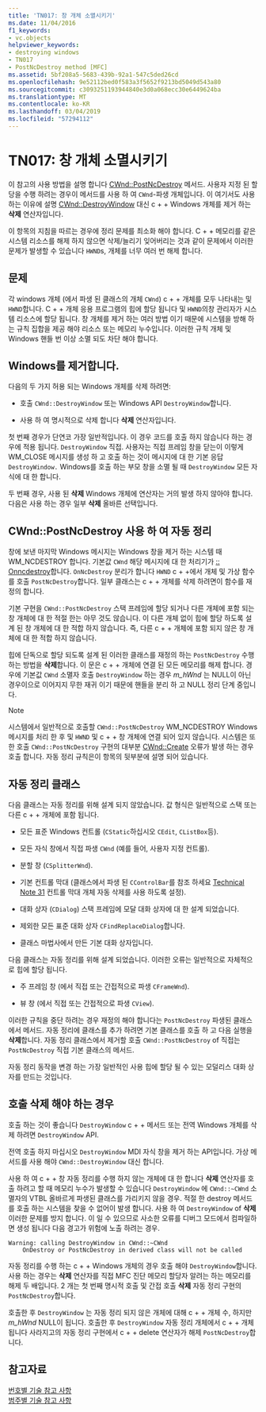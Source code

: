 ```yaml
---
title: 'TN017: 창 개체 소멸시키기'
ms.date: 11/04/2016
f1_keywords:
- vc.objects
helpviewer_keywords:
- destroying windows
- TN017
- PostNcDestroy method [MFC]
ms.assetid: 5bf208a5-5683-439b-92a1-547c5ded26cd
ms.openlocfilehash: 9e52112bed0f583a3f5652f9213bd5049d543a80
ms.sourcegitcommit: c3093251193944840e3d0a068ecc30e6449624ba
ms.translationtype: MT
ms.contentlocale: ko-KR
ms.lasthandoff: 03/04/2019
ms.locfileid: "57294112"
---
```

# <a name="tn017-destroying-window-objects"></a>TN017: 창 개체 소멸시키기

이 참고의 사용 방법을 설명 합니다 [CWnd::PostNcDestroy](../mfc/reference/cwnd-class.md#postncdestroy) 메서드. 사용자 지정 된 할당을 수행 하려는 경우이 메서드를 사용 하 여 `CWnd`-파생 개체입니다. 이 여기서도 사용 하는 이유에 설명 [CWnd::DestroyWindow](../mfc/reference/cwnd-class.md#destroywindow) 대신 c + + Windows 개체를 제거 하는 **삭제** 연산자입니다.

이 항목의 지침을 따르는 경우에 정리 문제를 최소화 해야 합니다. C + + 메모리를 같은 시스템 리소스를 해제 하지 않으면 삭제/늘리기 잊어버리는 것과 같이 문제에서 이러한 문제가 발생할 수 있습니다 `HWND`s, 개체를 너무 여러 번 해제 합니다.

## <a name="the-problem"></a>문제

각 windows 개체 (에서 파생 된 클래스의 개체 `CWnd`) c + + 개체를 모두 나타내는 및 `HWND`합니다. C + + 개체 응용 프로그램의 힙에 할당 됩니다 및 `HWND`의창 관리자가 시스템 리소스에 할당 됩니다. 창 개체를 제거 하는 여러 방법 이기 때문에 시스템을 방해 하는 규칙 집합을 제공 해야 리소스 또는 메모리 누수입니다. 이러한 규칙 개체 및 Windows 핸들 번 이상 소멸 되도 차단 해야 합니다.

## <a name="destroying-windows"></a>Windows를 제거합니다.

다음의 두 가지 허용 되는 Windows 개체를 삭제 하려면:

- 호출 `CWnd::DestroyWindow` 또는 Windows API `DestroyWindow`합니다.

- 사용 하 여 명시적으로 삭제 합니다 **삭제** 연산자입니다.

첫 번째 경우가 단연코 가장 일반적입니다. 이 경우 코드를 호출 하지 않습니다 하는 경우에 적용 됩니다. `DestroyWindow` 직접. 사용자는 직접 프레임 창을 닫는이 이렇게 WM_CLOSE 메시지를 생성 하 고 호출 하는 것이 메시지에 대 한 기본 응답 `DestroyWindow.` Windows를 호출 하는 부모 창을 소멸 될 때 `DestroyWindow` 모든 자식에 대 한 합니다.

두 번째 경우, 사용 된 **삭제** Windows 개체에 연산자는 거의 발생 하지 않아야 합니다. 다음은 사용 하는 경우 일부 **삭제** 올바른 선택입니다.

## <a name="auto-cleanup-with-cwndpostncdestroy"></a>CWnd::PostNcDestroy 사용 하 여 자동 정리

창에 보낸 마지막 Windows 메시지는 Windows 창을 제거 하는 시스템 때 WM_NCDESTROY 합니다. 기본값 `CWnd` 해당 메시지에 대 한 처리기가 [:: Onncdestroy](../mfc/reference/cwnd-class.md#onncdestroy)합니다. `OnNcDestroy` 분리가 합니다 `HWND` c + +에서 개체 및 가상 함수를 호출 `PostNcDestroy`합니다. 일부 클래스는 c + + 개체를 삭제 하려면이 함수를 재정의 합니다.

기본 구현을 `CWnd::PostNcDestroy` 스택 프레임에 할당 되거나 다른 개체에 포함 되는 창 개체에 대 한 적절 한는 아무 것도 않습니다. 이 다른 개체 없이 힙에 할당 하도록 설계 된 창 개체에 대 한 적합 하지 않습니다. 즉, 다른 c + + 개체에 포함 되지 않은 창 개체에 대 한 적합 하지 않습니다.

힙에 단독으로 할당 되도록 설계 된 이러한 클래스를 재정의 하는 `PostNcDestroy` 수행 하는 방법을 **삭제**합니다. 이 문은 c + + 개체에 연결 된 모든 메모리를 해제 합니다. 경우에 기본값 `CWnd` 소멸자 호출 `DestroyWindow` 하는 경우 *m_hWnd* 는 NULL이 아닌 경우이으로 이어지지 무한 재귀 이기 때문에 핸들을 분리 하 고 NULL 정리 단계 중입니다.

> [!NOTE]
>  시스템에서 일반적으로 호출할 `CWnd::PostNcDestroy` WM_NCDESTROY Windows 메시지를 처리 한 후 및 `HWND` 및 c + + 창 개체에 연결 되어 있지 않습니다. 시스템은 또한 호출 `CWnd::PostNcDestroy` 구현의 대부분 [CWnd::Create](../mfc/reference/cwnd-class.md#create) 오류가 발생 하는 경우 호출 합니다. 자동 정리 규칙은이 항목의 뒷부분에 설명 되어 있습니다.

## <a name="auto-cleanup-classes"></a>자동 정리 클래스

다음 클래스는 자동 정리를 위해 설계 되지 않았습니다. 값 형식은 일반적으로 스택 또는 다른 c + + 개체에 포함 됩니다.

- 모든 표준 Windows 컨트롤 (`CStatic`하십시오 `CEdit`, `CListBox`등).

- 모든 자식 창에서 직접 파생 `CWnd` (예를 들어, 사용자 지정 컨트롤).

- 분할 창 (`CSplitterWnd`).

- 기본 컨트롤 막대 (클래스에서 파생 된 `CControlBar`를 참조 하세요 [Technical Note 31](../mfc/tn031-control-bars.md) 컨트롤 막대 개체 자동 삭제를 사용 하도록 설정).

- 대화 상자 (`CDialog`) 스택 프레임에 모달 대화 상자에 대 한 설계 되었습니다.

- 제외한 모든 표준 대화 상자 `CFindReplaceDialog`합니다.

- 클래스 마법사에서 만든 기본 대화 상자입니다.

다음 클래스는 자동 정리를 위해 설계 되었습니다. 이러한 오류는 일반적으로 자체적으로 힙에 할당 됩니다.

- 주 프레임 창 (에서 직접 또는 간접적으로 파생 `CFrameWnd`).

- 뷰 창 (에서 직접 또는 간접적으로 파생 `CView`).

이러한 규칙을 중단 하려는 경우 재정의 해야 합니다는 `PostNcDestroy` 파생된 클래스에서 메서드. 자동 정리에 클래스를 추가 하려면 기본 클래스를 호출 하 고 다음 실행을 **삭제**합니다. 자동 정리 클래스에서 제거할 호출 `CWnd::PostNcDestroy` of 직접는 `PostNcDestroy` 직접 기본 클래스의 메서드.

자동 정리 동작을 변경 하는 가장 일반적인 사용 힙에 할당 될 수 있는 모덜리스 대화 상자를 만드는 것입니다.

## <a name="when-to-call-delete"></a>호출 삭제 해야 하는 경우

호출 하는 것이 좋습니다 `DestroyWindow` c + + 메서드 또는 전역 Windows 개체를 삭제 하려면 `DestroyWindow` API.

전역 호출 하지 마십시오 `DestroyWindow` MDI 자식 창을 제거 하는 API입니다. 가상 메서드를 사용 해야 `CWnd::DestroyWindow` 대신 합니다.

사용 하 여 c + + 창 자동 정리를 수행 하지 않는 개체에 대 한 합니다 **삭제** 연산자를 호출 하려고 할 때 메모리 누수가 발생할 수 있습니다 `DestroyWindow` 에 `CWnd::~CWnd` 소멸자의 VTBL 올바르게 파생된 클래스를 가리키지 않을 경우. 적절 한 destroy 메서드를 호출 하는 시스템을 찾을 수 없어이 발생 합니다. 사용 하 여 `DestroyWindow` of **삭제** 이러한 문제를 방지 합니다. 이 일 수 있으므로 사소한 오류를 디버그 모드에서 컴파일하면 생성 됩니다 다음 경고가 위험에 노출 하려는 경우.

```
Warning: calling DestroyWindow in CWnd::~CWnd
    OnDestroy or PostNcDestroy in derived class will not be called
```

자동 정리를 수행 하는 c + + Windows 개체의 경우 호출 해야 `DestroyWindow`합니다. 사용 하는 경우는 **삭제** 연산자를 직접 MFC 진단 메모리 할당자 알려는 하는 메모리를 해제 두 배입니다. 2 개는 첫 번째 명시적 호출 및 간접 호출 **삭제** 자동 정리 구현의 `PostNcDestroy`합니다.

호출한 후 `DestroyWindow` 는 자동 정리 되지 않은 개체에 대해 c + + 개체 수, 하지만 *m_hWnd* NULL이 됩니다. 호출한 후 `DestroyWindow` 자동 정리 개체에서 c + + 개체 됩니다 사라지고의 자동 정리 구현에서 c + + delete 연산자가 해제 `PostNcDestroy`합니다.

## <a name="see-also"></a>참고자료

[번호별 기술 참고 사항](../mfc/technical-notes-by-number.md)<br/>
[범주별 기술 참고 사항](../mfc/technical-notes-by-category.md)
